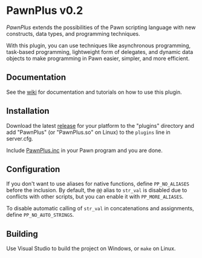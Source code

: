 PawnPlus v0.2
==========

_PawnPlus_ extends the possibilities of the Pawn scripting language with new constructs, data types, and programming techniques.

With this plugin, you can use techniques like asynchronous programming, task-based programming, lightweight form of delegates, and dynamic data objects to make programming in Pawn easier, simpler, and more efficient.

## Documentation
See the [wiki](//github.com/IllidanS4/PawnPlus/wiki) for documentation and tutorials on how to use this plugin.

## Installation
Download the latest [release](//github.com/IllidanS4/PawnPlus/releases/latest) for your platform to the "plugins" directory and add "PawnPlus" (or "PawnPlus.so" on Linux) to the `plugins` line in server.cfg.

Include [PawnPlus.inc](pawno/include/PawnPlus.inc) in your Pawn program and you are done.

## Configuration
If you don't want to use aliases for native functions, define `PP_NO_ALIASES` before the inclusion. By default, the `@@` alias to `str_val` is disabled due to conflicts with other scripts, but you can enable it with `PP_MORE_ALIASES`.

To disable automatic calling of `str_val` in concatenations and assignments, define `PP_NO_AUTO_STRINGS`.

## Building
Use Visual Studio to build the project on Windows, or `make` on Linux.
